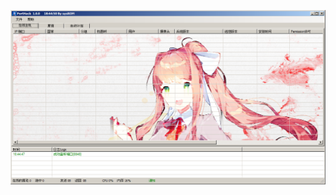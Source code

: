 ![Screenshot](https://raw.githubusercontent.com/Cryakl/Ultimate-RAT-Collection/refs/heads/main/DcRat/PortHack/PortHack%202023-01-14%20Variant/Screenshot.png)
